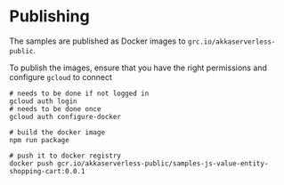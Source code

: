 # Publishing

The samples are published as Docker images to `grc.io/akkaserverless-public`.

To publish the images, ensure that you have the right permissions and configure `gcloud` to connect

```shell
# needs to be done if not logged in
gcloud auth login 
# needs to be done once
gcloud auth configure-docker 
```

```shell
# build the docker image
npm run package
```

```shell
# push it to docker registry
docker push gcr.io/akkaserverless-public/samples-js-value-entity-shopping-cart:0.0.1
```
